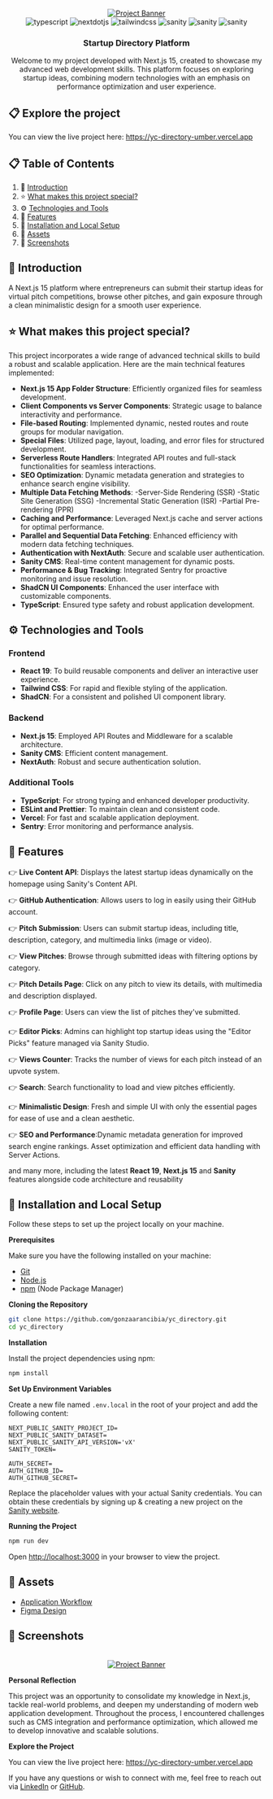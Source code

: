 <div align="center">
  <br />
    <a href="https://youtu.be/Zq5fmkH0T78?feature=shared" target="_blank">
      <img src="https://github.com/user-attachments/assets/471e2baa-8781-43b8-aaed-62e313d03e99" alt="Project Banner">
    </a>
  <br />

  <div>
    <img src="https://img.shields.io/badge/-Typescript-black?style=for-the-badge&logoColor=white&logo=react&color=3178C6" alt="typescript" />
    <img src="https://img.shields.io/badge/-Next_JS-black?style=for-the-badge&logoColor=white&logo=nextdotjs&color=000000" alt="nextdotjs" />
    <img src="https://img.shields.io/badge/-Tailwind_CSS-black?style=for-the-badge&logoColor=white&logo=tailwindcss&color=06B6D4" alt="tailwindcss" />
    <img src="https://img.shields.io/badge/-Sanity-black?style=for-the-badge&logoColor=white&logo=sanity&color=F03E2F" alt="sanity" />
    <img src="https://img.shields.io/badge/-Sentry-black?style=for-the-badge&logoColor=white&logo=Sentry&color=purple" alt="sanity" />
    <img src="https://img.shields.io/badge/-React-black?style=for-the-badge&logoColor=white&logo=React&color=3178C6" alt="sanity" />
  </div>

<h3 align="center">Startup Directory Platform</h3>

   <div align="center">
     Welcome to my project developed with Next.js 15, created to showcase my advanced web development skills. This platform focuses on exploring startup ideas, combining modern technologies with an emphasis on performance optimization and user experience.
    </div>
</div>

## 📋 <a name="table"> Explore the project</a>

You can view the live project here: https://yc-directory-umber.vercel.app

## 📋 <a name="table">Table of Contents</a>

1. 🤖 [Introduction](#introduction)
2. ⭐ [What makes this project special?](#what-makes-this-project-special?)
3. ⚙️ [Technologies and Tools](#tech-stack)
4. 🔋 [Features](#features)
5. 🤸 [Installation and Local Setup](#quick-start)
6. 🔗 [Assets](#links)
7. 🚀 [Screenshots](#screenshots)

## <a name="introduction">🤖 Introduction</a>

A Next.js 15 platform where entrepreneurs can submit their startup ideas for virtual pitch competitions, browse other
pitches, and gain exposure through a clean minimalistic design for a smooth user experience.

## <a name="what-makes-this-project-special?">⭐ What makes this project special?</a>

This project incorporates a wide range of advanced technical skills to build a robust and scalable application. Here are the main technical features implemented:

- **Next.js 15 App Folder Structure**: Efficiently organized files for seamless development.
- **Client Components vs Server Components**: Strategic usage to balance interactivity and performance.
- **File-based Routing**: Implemented dynamic, nested routes and route groups for modular navigation.
- **Special Files**: Utilized page, layout, loading, and error files for structured development.
- **Serverless Route Handlers**: Integrated API routes and full-stack functionalities for seamless interactions.
- **SEO Optimization**: Dynamic metadata generation and strategies to enhance search engine visibility.
- **Multiple Data Fetching Methods**:
  -Server-Side Rendering (SSR)
  -Static Site Generation (SSG)
  -Incremental Static Generation (ISR)
  -Partial Pre-rendering (PPR)
- **Caching and Performance**: Leveraged Next.js cache and server actions for optimal performance.
- **Parallel and Sequential Data Fetching**: Enhanced efficiency with modern data fetching techniques.
- **Authentication with NextAuth**: Secure and scalable user authentication.
- **Sanity CMS**: Real-time content management for dynamic posts.
- **Performance & Bug Tracking**: Integrated Sentry for proactive monitoring and issue resolution.
- **ShadCN UI Components**: Enhanced the user interface with customizable components.
- **TypeScript**: Ensured type safety and robust application development.

## <a name="tech-stack">⚙️ Technologies and Tools</a>

### Frontend

- **React 19**: To build reusable components and deliver an interactive user experience.
- **Tailwind CSS**: For rapid and flexible styling of the application.
- **ShadCN**: For a consistent and polished UI component library.

### Backend

- **Next.js 15**: Employed API Routes and Middleware for a scalable architecture.
- **Sanity CMS**: Efficient content management.
- **NextAuth**: Robust and secure authentication solution.

### Additional Tools

- **TypeScript**: For strong typing and enhanced developer productivity.
- **ESLint and Prettier**: To maintain clean and consistent code.
- **Vercel**: For fast and scalable application deployment.
- **Sentry**: Error monitoring and performance analysis.

## <a name="features">🔋 Features</a>

👉 **Live Content API**: Displays the latest startup ideas dynamically on the homepage using Sanity's Content API.

👉 **GitHub Authentication**: Allows users to log in easily using their GitHub account.

👉 **Pitch Submission**: Users can submit startup ideas, including title, description, category, and multimedia links (image or video).

👉 **View Pitches**: Browse through submitted ideas with filtering options by category.

👉 **Pitch Details Page**: Click on any pitch to view its details, with multimedia and description displayed.

👉 **Profile Page**: Users can view the list of pitches they've submitted.

👉 **Editor Picks**: Admins can highlight top startup ideas using the "Editor Picks" feature managed via Sanity Studio.

👉 **Views Counter**: Tracks the number of views for each pitch instead of an upvote system.

👉 **Search**: Search functionality to load and view pitches efficiently.

👉 **Minimalistic Design**: Fresh and simple UI with only the essential pages for ease of use and a clean aesthetic.

👉 **SEO and Performance**:Dynamic metadata generation for improved search engine rankings. Asset optimization and efficient data handling with Server Actions.

and many more, including the latest **React 19**, **Next.js 15** and **Sanity** features alongside code architecture and reusability

## <a name="quick-start">🤸 Installation and Local Setup</a>

Follow these steps to set up the project locally on your machine.

**Prerequisites**

Make sure you have the following installed on your machine:

- [Git](https://git-scm.com/)
- [Node.js](https://nodejs.org/en)
- [npm](https://www.npmjs.com/) (Node Package Manager)

**Cloning the Repository**

```bash
git clone https://github.com/gonzaarancibia/yc_directory.git
cd yc_directory
```

**Installation**

Install the project dependencies using npm:

```bash
npm install
```

**Set Up Environment Variables**

Create a new file named `.env.local` in the root of your project and add the following content:

```env
NEXT_PUBLIC_SANITY_PROJECT_ID=
NEXT_PUBLIC_SANITY_DATASET=
NEXT_PUBLIC_SANITY_API_VERSION='vX'
SANITY_TOKEN=

AUTH_SECRET=
AUTH_GITHUB_ID=
AUTH_GITHUB_SECRET=
```

Replace the placeholder values with your actual Sanity credentials. You can obtain these credentials by signing up &
creating a new project on the [Sanity website](https://www.sanity.io/).

**Running the Project**

```bash
npm run dev
```

Open [http://localhost:3000](http://localhost:3000) in your browser to view the project.

## <a name="links">🔗 Assets</a>

- [Application Workflow](https://miro.com/app/board/uXjVL6gLXt0=)
- [Figma Design](<https://www.figma.com/design/TEYJSSgSFDHaGGkLQoxZKg/Pitch-Startup-App-(G)?node-id=2-2&t=2OHyuAixMjneeu7v-1>)

## <a name="screenshots">🚀 Screenshots</a>

<div align="center">
  <br />
    <a href="https://youtu.be/Zq5fmkH0T78?feature=shared" target="_blank">
      <img src="https://github.com/user-attachments/assets/471e2baa-8781-43b8-aaed-62e313d03e99" alt="Project Banner">
    </a>
  <br />
</div>

**Personal Reflection**

This project was an opportunity to consolidate my knowledge in Next.js, tackle real-world problems, and deepen my understanding of modern web application development. Throughout the process, I encountered challenges such as CMS integration and performance optimization, which allowed me to develop innovative and scalable solutions.

**Explore the Project**

You can view the live project here: https://yc-directory-umber.vercel.app

If you have any questions or wish to connect with me, feel free to reach out via [LinkedIn](https://www.linkedin.com/in/gonzaloarancibia) or [GitHub](https://github.com/gonzaarancibia).
